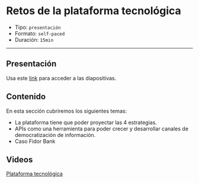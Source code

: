 # Retos de la plataforma tecnológica

* Tipo: `presentación`
* Formato: `self-paced`
* Duración: `15min`

***

## Presentación
Usa este [link](https://docs.google.com/presentation/d/19gGvRXE08W1R8kx9AXMf9iodA3WXFv3-oQGjj63sx3E/edit#slide=id.g7ef40cfad7d7df77_135) para acceder a las diapositivas.

## Contenido
En esta sección cubriremos los siguientes temas:

* La plataforma tiene que poder proyectar las 4 estrategias.
* APIs como una herramienta para poder crecer y desarrollar 
	canales de democratización de información.
* Caso Fidor Bank	

## Videos
[Plataforma tecnológica](https://www.useloom.com/share/575a2086864849f19ebbd4680fdd8f5e)

